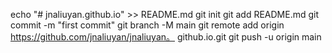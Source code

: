 echo "# jnaliuyan.github.io" >> README.md 
git init 
git add README.md 
git commit -m "first commit" 
git branch -M main 
git remote add origin https://github.com/jnaliuyan/jnaliuyan。 github.io.git
 git push -u origin main